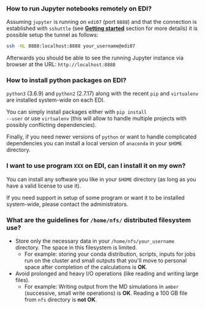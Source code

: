 ### **How to run Jupyter notebooks remotely on EDI?**

Assuming <code>jupyter</code> is running on <code>edi07</code> (port <code>8888</code>) 
and that the connection is established with <code>sshuttle</code> (see [**Getting started**](first_steps.md#connecting-via-ssh)
section for more details) it is possible setup the tunnel as follows:
```sh
ssh -NL 8888:localhost:8888 your_username@edi07
```

Afterwards you should be able to see the running Jupyter instance via browser at the URL:
<code>http://localhost:8888</code>

### **How to install python packages on EDI?**
<code>python3</code> (3.6.9) and <code>python2</code> (2.7.17) along with the recent <code>pip</code> 
and <code>virtualenv</code> are installed system-wide on each EDI.

You can simply install packages either with <code>pip install --user</code> or use <code>virtualenv</code>
(this will allow to handle multiple projects with possibly conflicting dependencies).

Finally, if you need newer versions of <code>python</code> or want to handle complicated dependencies you can install a
local version of <code>anaconda</code> in your <code>$HOME</code> directory.

### **I want to use program <code>XXX</code> on EDI, can I install it on my own?**

You can install any software you like in your <code>$HOME</code> directory (as long as you have a valid license to use it).

If you need support in setup of some program or want it to be installed system-wide, please contact the administrators.

### **What are the guidelines for <code>/home/nfs/</code> distributed filesystem use?**
 
- Store only the necessary data in your <code>/home/nfs/your_username</code> directory. The space in this filesystem is limited.
    - For example: storing your conda distribution, scripts, inputs for jobs run on the cluster and small outputs
that you'll move to personal space after completion of the calculations is **OK**. 
- Avoid prolonged and heavy I/O operations (like reading and writing large files).
    - For example: Writing output from the MD simulations in <code>amber</code> (successive, small write operations) is **OK**.
Reading a 100 GB file from <code>nfs</code> directory is **not OK**.

